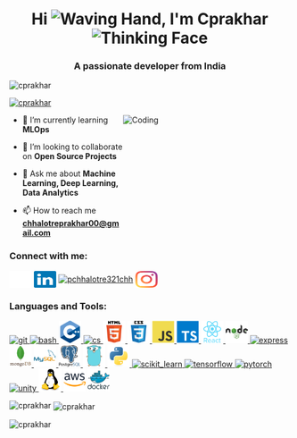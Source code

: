 <h1 align="center">Hi <img src="https://raw.githubusercontent.com/Tarikul-Islam-Anik/Animated-Fluent-Emojis/master/Emojis/Hand%20gestures/Waving%20Hand.png" alt="Waving Hand" width="35" height="35" />, I'm Cprakhar <img src="https://raw.githubusercontent.com/Tarikul-Islam-Anik/Animated-Fluent-Emojis/master/Emojis/Smilies/Thinking%20Face.png" alt="Thinking Face" width="35" height="35" /></h1>
<h3 align="center">A passionate developer from India</h3>

<p align="left"> <img src="https://komarev.com/ghpvc/?username=cprakhar&label=Profile%20views&color=0e75b6&style=flat" alt="cprakhar" /> </p>

<p align="left"> <a href="https://github.com/ryo-ma/github-profile-trophy"><img src="https://github-profile-trophy.vercel.app/?username=cprakhar&theme=darkhub" alt="cprakhar" /></a> </p>
<img align="right" alt="Coding" width="300" height="275" src="https://user-images.githubusercontent.com/74038190/212750996-938b257b-266c-45a7-9af7-655341c0f58b.gif">

- 🌱 I’m currently learning **MLOps**

- 👯 I’m looking to collaborate on **Open Source Projects**

- 💬 Ask me about **Machine Learning, Deep Learning, Data Analytics**

- 📫 How to reach me **chhalotreprakhar00@gmail.com**

<h3 align="left">Connect with me:</h3>
<p align="left">
<a href="https://twitter.com/pchhalotre321" target="blank"><img align="center" src="https://github.com/CLorant/readme-social-icons/raw/main/large/light/twitter-x.svg" alt="pchhalotre321" height="30" width="40" /></a>
<a href="https://linkedin.com/in/prakhar-chhalotre-191687233" target="blank"><img align="center" src="https://github.com/CLorant/readme-social-icons/raw/main/large/filled/linkedin.svg" alt="prakhar-chhalotre-191687233" height="30" width="40" /></a>
<a href="https://kaggle.com/pchhalotre321chh" target="blank"><img align="center" src="https://raw.githubusercontent.com/rahuldkjain/github-profile-readme-generator/master/src/images/icons/Social/kaggle.svg" alt="pchhalotre321chh" height="30" width="40" /></a>
<a href="https://instagram.com/p_chhalotre" target="blank"><img align="center" src="https://github.com/CLorant/readme-social-icons/raw/main/large/colored/instagram.svg" alt="p_chhalotre" height="30" width="40" /></a>
</p>

<h3 align="left">Languages and Tools:</h3>
<p align="left"> <a href="https://git-scm.com/" target="_blank" rel="noreferrer"> <img src="https://www.vectorlogo.zone/logos/git-scm/git-scm-icon.svg" alt="git" width="40" height="40"/> </a> <a href="https://www.gnu.org/software/bash/" target="_blank" rel="noreferrer"> <img src="https://user-images.githubusercontent.com/25181517/192158606-7c2ef6bd-6e04-47cf-b5bc-da2797cb5bda.png" alt="bash" width="40" height="40"/> </a> <a href="https://www.w3schools.com/cpp/" target="_blank" rel="noreferrer"> <img src="https://raw.githubusercontent.com/devicons/devicon/master/icons/cplusplus/cplusplus-original.svg" alt="cplusplus" width="40" height="40"/> </a> <a href="https://www.w3schools/cs/" target="_blank" rel="noreferrer"> <img src="https://user-images.githubusercontent.com/25181517/121405384-444d7300-c95d-11eb-959f-913020d3bf90.png" alt="cs" width="40" height="40"/> </a> <a href="https://www.w3.org/html/" target="_blank" rel="noreferrer"> <img src="https://raw.githubusercontent.com/devicons/devicon/master/icons/html5/html5-original-wordmark.svg" alt="html5" width="40" height="40"/> </a> <a href="https://www.w3schools.com/css/" target="_blank" rel="noreferrer"> <img src="https://raw.githubusercontent.com/devicons/devicon/master/icons/css3/css3-original-wordmark.svg" alt="css3" width="40" height="40"/> </a> <a href="https://developer.mozilla.org/en-US/docs/Web/JavaScript" target="_blank" rel="noreferrer"> <img src="https://raw.githubusercontent.com/devicons/devicon/master/icons/javascript/javascript-original.svg" alt="javascript" width="40" height="40"/> </a> <a href="https://www.typescriptlang.org/" target="_blank" rel="noreferrer"> <img src="https://raw.githubusercontent.com/devicons/devicon/master/icons/typescript/typescript-original.svg" alt="typescript" width="40" height="40"/> </a> <a href="https://reactjs.org/" target="_blank" rel="noreferrer"> <img src="https://raw.githubusercontent.com/devicons/devicon/master/icons/react/react-original-wordmark.svg" alt="react" width="40" height="40"/> </a> <a href="https://nodejs.org" target="_blank" rel="noreferrer"> <img src="https://raw.githubusercontent.com/devicons/devicon/master/icons/nodejs/nodejs-original-wordmark.svg" alt="nodejs" width="40" height="40"/> </a> <a href="https://expressjs.com" target="_blank" rel="noreferrer"> <img src="https://user-images.githubusercontent.com/25181517/183859966-a3462d8d-1bc7-4880-b353-e2cbed900ed6.png" alt="express" width="40" height="40"/> </a> <a href="https://www.mongodb.com/" target="_blank" rel="noreferrer"> <img src="https://raw.githubusercontent.com/devicons/devicon/master/icons/mongodb/mongodb-original-wordmark.svg" alt="mongodb" width="40" height="40"/> </a> <a href="https://www.mysql.com/" target="_blank" rel="noreferrer"> <img src="https://raw.githubusercontent.com/devicons/devicon/master/icons/mysql/mysql-original-wordmark.svg" alt="mysql" width="40" height="40"/> </a> <a href="https://www.postgresql.org" target="_blank" rel="noreferrer"> <img src="https://raw.githubusercontent.com/devicons/devicon/master/icons/postgresql/postgresql-original-wordmark.svg" alt="postgresql" width="40" height="40"/> </a> <a href="https://golang.org" target="_blank" rel="noreferrer"> <img src="https://raw.githubusercontent.com/devicons/devicon/master/icons/go/go-original.svg" alt="go" width="40" height="40"/> </a> <a href="https://www.python.org" target="_blank" rel="noreferrer"> <img src="https://raw.githubusercontent.com/devicons/devicon/master/icons/python/python-original.svg" alt="python" width="40" height="40"/> </a> <a href="https://scikit-learn.org/" target="_blank" rel="noreferrer"> <img src="https://upload.wikimedia.org/wikipedia/commons/0/05/Scikit_learn_logo_small.svg" alt="scikit_learn" width="40" height="40"/> </a> <a href="https://www.tensorflow.org" target="_blank" rel="noreferrer"> <img src="https://www.vectorlogo.zone/logos/tensorflow/tensorflow-icon.svg" alt="tensorflow" width="40" height="40"/> </a> <a href="https://pytorch.org/" target="_blank" rel="noreferrer"> <img src="https://www.vectorlogo.zone/logos/pytorch/pytorch-icon.svg" alt="pytorch" width="40" height="40"/> </a> <a href="https://unity.com/" target="_blank" rel="noreferrer"> <img src="https://user-images.githubusercontent.com/25181517/193427941-9437dbbe-376f-40dc-9573-0ef5c02a26a7.png" alt="unity" width="40" height="40"/> </a> <a href="https://www.linux.org/" target="_blank" rel="noreferrer"> <img src="https://raw.githubusercontent.com/devicons/devicon/master/icons/linux/linux-original.svg" alt="linux" width="40" height="40"/> </a><img src="https://raw.githubusercontent.com/devicons/devicon/master/icons/amazonwebservices/amazonwebservices-original-wordmark.svg" width="40" height="40" alt="aws"> <img src="https://raw.githubusercontent.com/devicons/devicon/master/icons/docker/docker-original-wordmark.svg" width="40 height="40 alt="docker">
</p>

<p><img align="left" src="https://github-readme-stats.vercel.app/api/top-langs?username=cprakhar&show_icons=true&locale=en&layout=compact&theme=github_dark" alt="cprakhar" /></p>

<p>&nbsp;<img align="center" src="https://github-readme-stats.vercel.app/api?username=cprakhar&show_icons=true&locale=en&theme=github_dark" alt="cprakhar" /></p>

<p><img align="center" src="https://github-readme-streak-stats.herokuapp.com/?user=cprakhar&theme=github_dark" alt="cprakhar" /></p>

